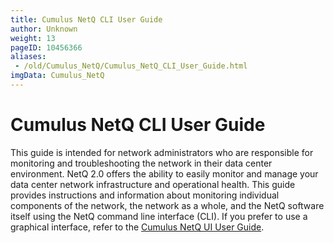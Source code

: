 ```yaml
---
title: Cumulus NetQ CLI User Guide
author: Unknown
weight: 13
pageID: 10456366
aliases:
 - /old/Cumulus_NetQ/Cumulus_NetQ_CLI_User_Guide.html
imgData: Cumulus_NetQ
---
```

# Cumulus NetQ CLI User Guide

This guide is intended for network administrators who are responsible
for monitoring and troubleshooting the network in their data center
environment. NetQ 2.0 offers the ability to easily monitor and manage
your data center network infrastructure and operational health. This
guide provides instructions and information about monitoring individual
components of the network, the network as a whole, and the NetQ software
itself using the NetQ command line interface (CLI). If you prefer to use
a graphical interface, refer to the [Cumulus NetQ UI User
Guide](/old/Cumulus_NetQ/Cumulus_NetQ_UI_User_Guide.html).
